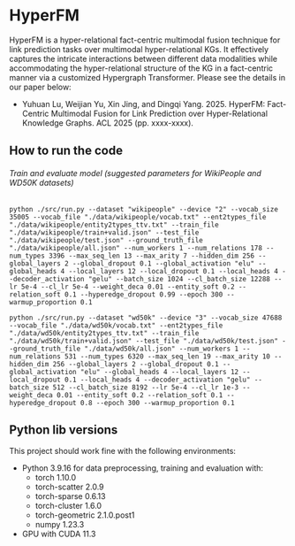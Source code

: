 # HyperFM

HyperFM is a hyper-relational fact-centric multimodal fusion technique for link prediction tasks over multimodal hyper-relational KGs. It effectively captures the intricate interactions between different data modalities while accommodating the hyper-relational structure of the KG in a fact-centric manner via a customized Hypergraph Transformer. Please see the details in our paper below:
- Yuhuan Lu, Weijian Yu, Xin Jing, and Dingqi Yang. 2025. HyperFM: Fact-Centric Multimodal Fusion for Link Prediction over Hyper-Relational Knowledge Graphs. ACL 2025 (pp. xxxx-xxxx).

## How to run the code
###### Train and evaluate model (suggested parameters for WikiPeople and WD50K datasets)
```
python ./src/run.py --dataset "wikipeople" --device "2" --vocab_size 35005 --vocab_file "./data/wikipeople/vocab.txt" --ent2types_file "./data/wikipeople/entity2types_ttv.txt" --train_file "./data/wikipeople/train+valid.json" --test_file "./data/wikipeople/test.json" --ground_truth_file "./data/wikipeople/all.json" --num_workers 1 --num_relations 178 --num_types 3396 --max_seq_len 13 --max_arity 7 --hidden_dim 256 --global_layers 2 --global_dropout 0.1 --global_activation "elu" --global_heads 4 --local_layers 12 --local_dropout 0.1 --local_heads 4 --decoder_activation "gelu" --batch_size 1024 --cl_batch_size 12288 --lr 5e-4 --cl_lr 5e-4 --weight_deca 0.01 --entity_soft 0.2 --relation_soft 0.1 --hyperedge_dropout 0.99 --epoch 300 --warmup_proportion 0.1

python ./src/run.py --dataset "wd50k" --device "3" --vocab_size 47688 --vocab_file "./data/wd50k/vocab.txt" --ent2types_file "./data/wd50k/entity2types_ttv.txt" --train_file "./data/wd50k/train+valid.json" --test_file "./data/wd50k/test.json" --ground_truth_file "./data/wd50k/all.json" --num_workers 1 --num_relations 531 --num_types 6320 --max_seq_len 19 --max_arity 10 --hidden_dim 256 --global_layers 2 --global_dropout 0.1 --global_activation "elu" --global_heads 4 --local_layers 12 --local_dropout 0.1 --local_heads 4 --decoder_activation "gelu" --batch_size 512 --cl_batch_size 8192 --lr 5e-4 --cl_lr 1e-3 --weight_deca 0.01 --entity_soft 0.2 --relation_soft 0.1 --hyperedge_dropout 0.8 --epoch 300 --warmup_proportion 0.1
```

## Python lib versions
This project should work fine with the following environments:
- Python 3.9.16 for data preprocessing, training and evaluation with:
    -  torch 1.10.0
    -  torch-scatter 2.0.9
    -  torch-sparse 0.6.13
    -  torch-cluster 1.6.0
    -  torch-geometric 2.1.0.post1
    -  numpy 1.23.3
- GPU with CUDA 11.3
